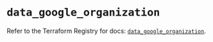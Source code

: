 # `data_google_organization`

Refer to the Terraform Registry for docs: [`data_google_organization`](https://registry.terraform.io/providers/hashicorp/google-beta/6.38.0/docs/data-sources/google_organization).
